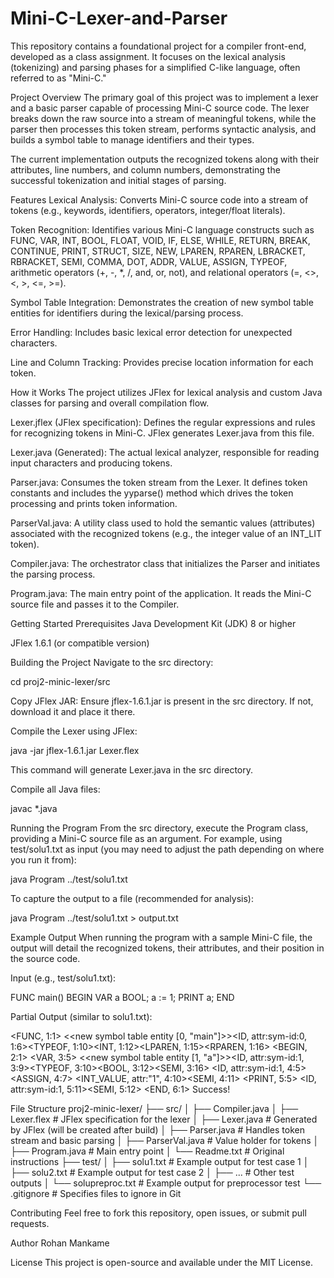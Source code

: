 # Mini-C-Lexer-and-Parser
This repository contains a foundational project for a compiler front-end, developed as a class assignment. It focuses on the lexical analysis (tokenizing) and parsing phases for a simplified C-like language, often referred to as "Mini-C."

Project Overview
The primary goal of this project was to implement a lexer and a basic parser capable of processing Mini-C source code. The lexer breaks down the raw source into a stream of meaningful tokens, while the parser then processes this token stream, performs syntactic analysis, and builds a symbol table to manage identifiers and their types.

The current implementation outputs the recognized tokens along with their attributes, line numbers, and column numbers, demonstrating the successful tokenization and initial stages of parsing.

Features
Lexical Analysis: Converts Mini-C source code into a stream of tokens (e.g., keywords, identifiers, operators, integer/float literals).

Token Recognition: Identifies various Mini-C language constructs such as FUNC, VAR, INT, BOOL, FLOAT, VOID, IF, ELSE, WHILE, RETURN, BREAK, CONTINUE, PRINT, STRUCT, SIZE, NEW, LPAREN, RPAREN, LBRACKET, RBRACKET, SEMI, COMMA, DOT, ADDR, VALUE, ASSIGN, TYPEOF, arithmetic operators (+, -, *, /, and, or, not), and relational operators (=, <>, <, >, <=, >=).

Symbol Table Integration: Demonstrates the creation of new symbol table entities for identifiers during the lexical/parsing process.

Error Handling: Includes basic lexical error detection for unexpected characters.

Line and Column Tracking: Provides precise location information for each token.

How it Works
The project utilizes JFlex for lexical analysis and custom Java classes for parsing and overall compilation flow.

Lexer.jflex (JFlex specification): Defines the regular expressions and rules for recognizing tokens in Mini-C. JFlex generates Lexer.java from this file.

Lexer.java (Generated): The actual lexical analyzer, responsible for reading input characters and producing tokens.

Parser.java: Consumes the token stream from the Lexer. It defines token constants and includes the yyparse() method which drives the token processing and prints token information.

ParserVal.java: A utility class used to hold the semantic values (attributes) associated with the recognized tokens (e.g., the integer value of an INT_LIT token).

Compiler.java: The orchestrator class that initializes the Parser and initiates the parsing process.

Program.java: The main entry point of the application. It reads the Mini-C source file and passes it to the Compiler.

Getting Started
Prerequisites
Java Development Kit (JDK) 8 or higher

JFlex 1.6.1 (or compatible version)

Building the Project
Navigate to the src directory:

cd proj2-minic-lexer/src


Copy JFlex JAR:
Ensure jflex-1.6.1.jar is present in the src directory. If not, download it and place it there.

Compile the Lexer using JFlex:

java -jar jflex-1.6.1.jar Lexer.flex


This command will generate Lexer.java in the src directory.

Compile all Java files:

javac *.java


Running the Program
From the src directory, execute the Program class, providing a Mini-C source file as an argument.
For example, using test/solu1.txt as input (you may need to adjust the path depending on where you run it from):

java Program ../test/solu1.txt


To capture the output to a file (recommended for analysis):

java Program ../test/solu1.txt > output.txt


Example Output
When running the program with a sample Mini-C file, the output will detail the recognized tokens, their attributes, and their position in the source code.

Input (e.g., test/solu1.txt):

FUNC main()
BEGIN
    VAR a BOOL;
    a := 1;
    PRINT a;
END


Partial Output (similar to solu1.txt):

<FUNC, 1:1> <<new symbol table entity [0, "main"]>><ID, attr:sym-id:0, 1:6><TYPEOF, 1:10><INT, 1:12><LPAREN, 1:15><RPAREN, 1:16>
<BEGIN, 2:1>
    <VAR, 3:5> <<new symbol table entity [1, "a"]>><ID, attr:sym-id:1, 3:9><TYPEOF, 3:10><BOOL, 3:12><SEMI, 3:16>
    <ID, attr:sym-id:1, 4:5> <ASSIGN, 4:7> <INT_VALUE, attr:"1", 4:10><SEMI, 4:11>
    <PRINT, 5:5> <ID, attr:sym-id:1, 5:11><SEMI, 5:12>
<END, 6:1>
Success!


File Structure
proj2-minic-lexer/
├── src/
│   ├── Compiler.java
│   ├── Lexer.flex          # JFlex specification for the lexer
│   ├── Lexer.java          # Generated by JFlex (will be created after build)
│   ├── Parser.java         # Handles token stream and basic parsing
│   ├── ParserVal.java      # Value holder for tokens
│   ├── Program.java        # Main entry point
│   └── Readme.txt          # Original instructions
├── test/
│   ├── solu1.txt           # Example output for test case 1
│   ├── solu2.txt           # Example output for test case 2
│   ├── ...                 # Other test outputs
│   └── solupreproc.txt     # Example output for preprocessor test
└── .gitignore              # Specifies files to ignore in Git


Contributing
Feel free to fork this repository, open issues, or submit pull requests.

Author
Rohan Mankame

License
This project is open-source and available under the MIT License.
